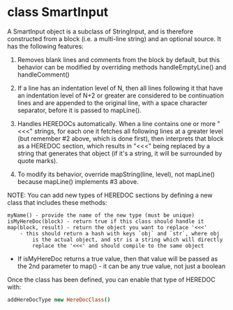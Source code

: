 class SmartInput
=================

A SmartInput object is a subclass of StringInput, and is therefore
constructed from a block (i.e. a multi-line string) and an optional source.
It has the following features:

1. Removes blank lines and comments from the block by default, but this
	behavior can be modified by overriding methods handleEmptyLine() and
	handleComment()

2. If a line has an indentation level of N, then all lines following it
	that have an indentation level of N+2 or greater are considered to be
	continuation lines and are appended to the original line, with a space
	character separator, before it is passed to mapLine().

3. Handles HEREDOCs automatically. When a line contains one or more "<<<"
	strings, for each one it fetches all following lines at a greater level
	(but remember #2 above, which is done first), then interprets that block
	as a HEREDOC section, which results in "<<<" being replaced by a string
	that generates that object (if it's a string, it will be surrounded by
	quote marks).

4. To modify its behavior, override mapString(line, level), not mapLine()
	because mapLine() implements #3 above.

NOTE: You can add new types of HEREDOC sections by defining a new class
	that includes these methods:

```text
myName() - provide the name of the new type (must be unique)
isMyHereDoc(block) - return true if this class should handle it
map(block, result) - return the object you want to replace '<<<'
	- this should return a hash with keys `obj` and `str`, where obj
		is the actual object, and str is a string which will directly
		replace the '<<<' and should compile to the same object
```

- If isMyHereDoc returns a true value, then that value will be passed
	as the 2nd parameter to map() - it can be any true value, not just
	a boolean

Once the class has been defined, you can enable that type of HEREDOC with:

```coffeescript
addHereDocType new HereDocClass()
```

